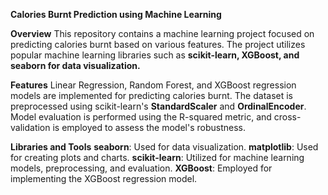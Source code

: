 
**Calories Burnt Prediction using Machine Learning**

**Overview**
This repository contains a machine learning project focused on predicting calories burnt based on various features. 
The project utilizes popular machine learning libraries such as **scikit-learn, XGBoost, and seaborn for data visualization.**

**Features**
Linear Regression, Random Forest, and XGBoost regression models are implemented for predicting calories burnt.
The dataset is preprocessed using scikit-learn's **StandardScaler** and **OrdinalEncoder**.
Model evaluation is performed using the R-squared metric, and cross-validation is employed to assess the model's robustness.

**Libraries and Tools**
**seaborn**: Used for data visualization.
**matplotlib**: Used for creating plots and charts.
**scikit-learn**: Utilized for machine learning models, preprocessing, and evaluation.
**XGBoost**: Employed for implementing the XGBoost regression model.
